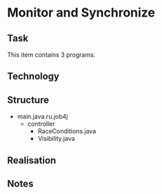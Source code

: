 # Monitor and Synchronize


## Task

This item contains 3 programs. 


## Technology
 	


## Structure

-	main.java.ru.job4j
	+ 	controller
		+	RaceConditions.java
		+	Visibility.java

		
## Realisation


 
## Notes



















